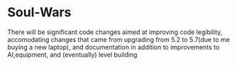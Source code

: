 # Soul-Wars
There will be significant code changes aimed at improving code legibility, accomodating changes that came from upgrading from 5.2 to 5.7(due to me buying a new laptop), and documentation in addition to improvements to AI,equipment, and (eventually) level building
